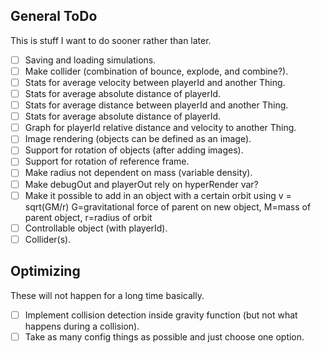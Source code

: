 General ToDo
------------

This is stuff I want to do sooner rather than later.

* [ ] Saving and loading simulations.
* [ ] Make collider (combination of bounce, explode, and combine?).
* [ ] Stats for average velocity between playerId and another Thing.
* [ ] Stats for average absolute distance of playerId.
* [ ] Stats for average distance between playerId and another Thing.
* [ ] Stats for average absolute distance of playerId.
* [ ] Graph for playerId relative distance and velocity to another Thing.
* [ ] Image rendering (objects can be defined as an image).
* [ ] Support for rotation of objects (after adding images).
* [ ] Support for rotation of reference frame.
* [ ] Make radius not dependent on mass (variable density).
* [ ] Make debugOut and playerOut rely on hyperRender var?
* [ ] Make it possible to add in an object with a certain orbit using v = sqrt(GM/r)
      G=gravitational force of parent on new object, M=mass of parent object, r=radius of orbit
* [ ] Controllable object (with playerId).
* [ ] Collider(s).

Optimizing
----------

These will not happen for a long time basically.

* [ ] Implement collision detection inside gravity function (but not what happens during a collision).
* [ ] Take as many config things as possible and just choose one option.